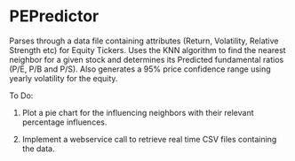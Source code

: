 PEPredictor
===========

Parses through a data file containing attributes (Return, Volatility, Relative Strength etc) for Equity Tickers. Uses the KNN algorithm to find the nearest neighbor for a given stock and determines its Predicted fundamental ratios (P/E, P/B and P/S). Also generates a 95% price confidence range using yearly volatility for the equity.

To Do:

1) Plot a pie chart for the influencing neighbors with their relevant percentage influences.

2) Implement a webservice call to retrieve real time CSV files containing the data.

